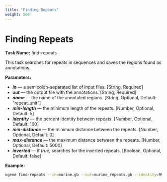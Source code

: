 ```yaml
---
title: "Finding Repeats"
weight: 500
---
```


# Finding Repeats

**Task Name:** find-repeats

This task searches for repeats in sequences and saves the regions found as annotations.

**Parameters:**

- **_in_** — a semicolon-separated list of input files. \[String, Required\]
- **_out_** — the output file with the annotations. \[String, Required\]
- **_name_** — the name of the annotated regions. \[String, Optional, Default: “repeat\_unit”\]
- **_min-length_** — the minimum length of the repeats. \[Number, Optional, Default: 5\]
- **_identity_** — the percent identity between repeats. \[Number, Optional, Default: 100\]
- **_min-distance_** — the minimum distance between the repeats. \[Number, Optional, Default: 0\]
- **_max-distance_** — the maximum distance between the repeats. \[Number, Optional, Default: 5000\]
- **_inverted_** — if _true_, searches for the inverted repeats. \[Boolean, Optional, Default: false\]

**Example:**

```bash
ugene find-repeats --in=murine.gb --out=murine_repeats.gb --identity=99